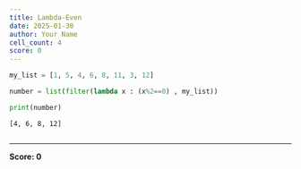 ```yaml
---
title: Lambda-Even
date: 2025-01-30
author: Your Name
cell_count: 4
score: 0
---
```


```python
my_list = [1, 5, 4, 6, 8, 11, 3, 12]
```


```python
number = list(filter(lambda x : (x%2==0) , my_list))
```


```python
print(number)
```

    [4, 6, 8, 12]



```python

```


---
**Score: 0**
